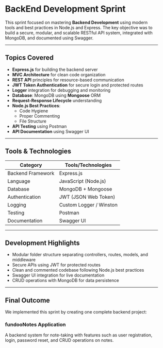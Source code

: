 
# BackEnd Development Sprint

This sprint focused on mastering **Backend Development** using modern tools and best practices in Node.js and Express. The key objective was to build a secure, modular, and scalable RESTful API system, integrated with MongoDB, and documented using Swagger.

---

## Topics Covered

- **Express.js** for building the backend server
- **MVC Architecture** for clean code organization
- **REST API** principles for resource-based communication
- **JWT Token Authentication** for secure login and protected routes
- **Logger** integration for debugging and monitoring
- **Database**: MongoDB using **Mongoose** ORM
- **Request-Response Lifecycle** understanding
- **Node.js Best Practices**:
  - Code Hygiene
  - Proper Commenting
  - File Structure
- **API Testing** using Postman
- **API Documentation** using Swagger UI

---

## Tools & Technologies

| Category         | Tools/Technologies     |
|------------------|------------------------|
| Backend Framework| Express.js             |
| Language         | JavaScript (Node.js)   |
| Database         | MongoDB + Mongoose     |
| Authentication   | JWT (JSON Web Token)   |
| Logging          | Custom Logger / Winston |
| Testing          | Postman                |
| Documentation    | Swagger UI             |

---

## Development Highlights

- Modular folder structure separating controllers, routes, models, and middleware
- Secure APIs using JWT for protected routes
- Clean and commented codebase following Node.js best practices
- Swagger UI integration for live documentation
- CRUD operations with MongoDB for data persistence

---
## Final Outcome

We implemented this sprint by creating one complete backend project:

### **fundooNotes Application**
A backend system for note-taking with features such as user registration, login, password reset, and CRUD operations on notes.
